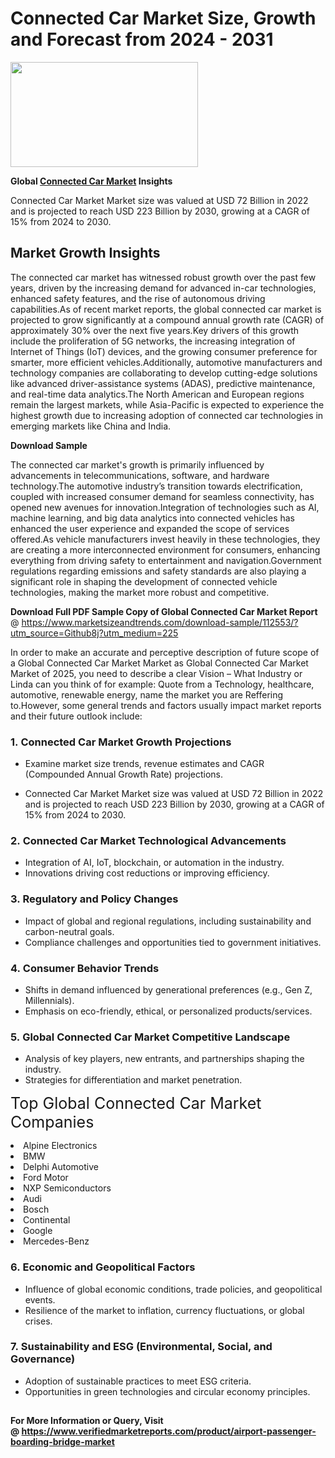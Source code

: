 <H1>Connected Car Market Size, Growth and Forecast from 2024 - 2031</H1><img class="aligncenter size-medium wp-image-584254" src="https://thirdeyenews.in/wp-content/uploads/2024/09/Global-Market-Research-300x168.jpeg" alt="" width="300" height="168" /><p><strong>Global&nbsp;<a href="https://www.marketsizeandtrends.com/download-sample/112553/?utm_source=Github8j?utm_medium=225">Connected Car Market</a> Insights</strong></p><p>Connected Car Market Market size was valued at USD 72 Billion in 2022 and is projected to reach USD 223 Billion by 2030, growing at a CAGR of 15% from 2024 to 2030.</p><p><h2>Market Growth Insights</h2> <p>The connected car market has witnessed robust growth over the past few years, driven by the increasing demand for advanced in-car technologies, enhanced safety features, and the rise of autonomous driving capabilities.As of recent market reports, the global connected car market is projected to grow significantly at a compound annual growth rate (CAGR) of approximately 30% over the next five years.Key drivers of this growth include the proliferation of 5G networks, the increasing integration of Internet of Things (IoT) devices, and the growing consumer preference for smarter, more efficient vehicles.Additionally, automotive manufacturers and technology companies are collaborating to develop cutting-edge solutions like advanced driver-assistance systems (ADAS), predictive maintenance, and real-time data analytics.The North American and European regions remain the largest markets, while Asia-Pacific is expected to experience the highest growth due to increasing adoption of connected car technologies in emerging markets like China and India.</p> <p><strong>Download Sample</strong></p> <p>The connected car market's growth is primarily influenced by advancements in telecommunications, software, and hardware technology.The automotive industry’s transition towards electrification, coupled with increased consumer demand for seamless connectivity, has opened new avenues for innovation.Integration of technologies such as AI, machine learning, and big data analytics into connected vehicles has enhanced the user experience and expanded the scope of services offered.As vehicle manufacturers invest heavily in these technologies, they are creating a more interconnected environment for consumers, enhancing everything from driving safety to entertainment and navigation.Government regulations regarding emissions and safety standards are also playing a significant role in shaping the development of connected vehicle technologies, making the market more robust and competitive.<p><span class=""><strong>Download Full PDF Sample Copy of Global Connected Car Market Report</strong> @ <a href="https://www.marketsizeandtrends.com/download-sample/112553/?utm_source=Github8j?utm_medium=225" target="_blank">https://www.marketsizeandtrends.com/download-sample/112553/?utm_source=Github8j?utm_medium=225</a></span></p><p>In order to make an accurate and perceptive description of future scope of a Global&nbsp;Connected Car Market Market as Global&nbsp;Connected Car Market Market of 2025, you need to describe a clear Vision &ndash; What Industry or Linda can you think of for example: Quote from a Technology, healthcare, automotive, renewable energy, name the market you are Reffering to.However, some general trends and factors usually impact market reports and their future outlook include:</p><h3>1.&nbsp;<strong>Connected Car Market Growth Projections</strong></h3><ul><li>Examine market size trends, revenue estimates and CAGR (Compounded Annual Growth Rate) projections.</li><li><p>Connected Car Market Market size was valued at USD 72 Billion in 2022 and is projected to reach USD 223 Billion by 2030, growing at a CAGR of 15% from 2024 to 2030.</p></li></ul><h3>2.&nbsp;<strong>Connected Car Market Technological Advancements</strong></h3><ul><li>Integration of AI, IoT, blockchain, or automation in the industry.</li><li>Innovations driving cost reductions or improving efficiency.</li></ul><h3>3.&nbsp;<strong>Regulatory and Policy Changes</strong></h3><ul><li>Impact of global and regional regulations, including sustainability and carbon-neutral goals.</li><li>Compliance challenges and opportunities tied to government initiatives.</li></ul><h3>4.&nbsp;<strong>Consumer Behavior Trends</strong></h3><ul><li>Shifts in demand influenced by generational preferences (e.g., Gen Z, Millennials).</li><li>Emphasis on eco-friendly, ethical, or personalized products/services.</li></ul><h3>5.&nbsp;<strong>Global Connected Car Market Competitive Landscape</strong></h3><ul><li>Analysis of key players, new entrants, and partnerships shaping the industry.</li><li>Strategies for differentiation and market penetration.</li></ul><p data-pm-slice="1 1 []"><span style="color: inherit; font-family: inherit; font-size: 25px;">Top Global Connected Car Market Companies</span></p><div class="" data-test-id=""><p><li>Alpine Electronics</li><li> BMW</li><li> Delphi Automotive</li><li> Ford Motor</li><li> NXP Semiconductors</li><li> Audi</li><li> Bosch</li><li> Continental</li><li> Google</li><li> Mercedes-Benz</li></p></div><h3>6.&nbsp;<strong>Economic and Geopolitical Factors</strong></h3><ul><li>Influence of global economic conditions, trade policies, and geopolitical events.</li><li>Resilience of the market to inflation, currency fluctuations, or global crises.</li></ul><h3>7.&nbsp;<strong>Sustainability and ESG (Environmental, Social, and Governance)</strong></h3><ul><li>Adoption of sustainable practices to meet ESG criteria.</li><li>Opportunities in green technologies and circular economy principles.</li></ul><h2><strong style="font-size: 14px;">For More Information or Query, Visit @&nbsp;</strong><a style="background-color: #ffffff; font-size: 14px;" href="https://www.marketsizeandtrends.com/report/connected-car-market/" target="_blank">https://www.verifiedmarketreports.com/product/airport-passenger-boarding-bridge-market</a></h2>